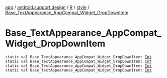 [app](../../../index.md) / [android.support.design](../../index.md) / [R](../index.md) / [style](index.md) / [Base_TextAppearance_AppCompat_Widget_DropDownItem](.)

# Base_TextAppearance_AppCompat_Widget_DropDownItem

`static val Base_TextAppearance_AppCompat_Widget_DropDownItem: `[`Int`](https://kotlinlang.org/api/latest/jvm/stdlib/kotlin/-int/index.html)
`static val Base_TextAppearance_AppCompat_Widget_DropDownItem: `[`Int`](https://kotlinlang.org/api/latest/jvm/stdlib/kotlin/-int/index.html)
`static val Base_TextAppearance_AppCompat_Widget_DropDownItem: `[`Int`](https://kotlinlang.org/api/latest/jvm/stdlib/kotlin/-int/index.html)
`static val Base_TextAppearance_AppCompat_Widget_DropDownItem: `[`Int`](https://kotlinlang.org/api/latest/jvm/stdlib/kotlin/-int/index.html)